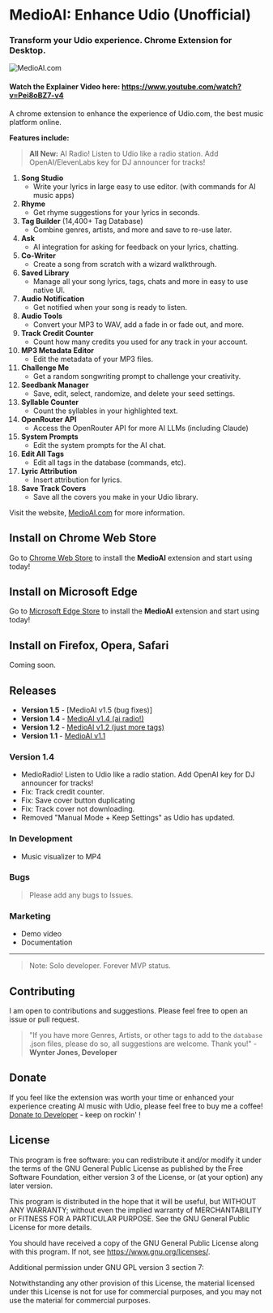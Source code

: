 # MedioAI: Enhance Udio (Unofficial)

### Transform your Udio experience. Chrome Extension for Desktop.

![MedioAI.com](https://github.com/WynterJones/MedioAI-for-Udio/blob/main/app/images/banner.png)

#### Watch the Explainer Video here: https://www.youtube.com/watch?v=Pei8oBZ7-v4

A chrome extension to enhance the experience of Udio.com, the best music platform online.

**Features include:**

> **All New:** AI Radio! Listen to Udio like a radio station. Add OpenAI/ElevenLabs key for DJ announcer for tracks!

1. **Song Studio**
   - Write your lyrics in large easy to use editor. (with commands for AI music apps)
2. **Rhyme**
   - Get rhyme suggestions for your lyrics in seconds.
3. **Tag Builder** (14,400+ Tag Database)
   - Combine genres, artists, and more and save to re-use later.
4. **Ask**
   - AI integration for asking for feedback on your lyrics, chatting.
5. **Co-Writer**
   - Create a song from scratch with a wizard walkthrough.
6. **Saved Library**
   - Manage all your song lyrics, tags, chats and more in easy to use native UI.
7. **Audio Notification**
   - Get notified when your song is ready to listen.
8. **Audio Tools**
   - Convert your MP3 to WAV, add a fade in or fade out, and more.
9. **Track Credit Counter**
   - Count how many credits you used for any track in your account.
10. **MP3 Metadata Editor**
    - Edit the metadata of your MP3 files.
11. **Challenge Me**
    - Get a random songwriting prompt to challenge your creativity.
12. **Seedbank Manager**
    - Save, edit, select, randomize, and delete your seed settings.
13. **Syllable Counter**
    - Count the syllables in your highlighted text.
14. **OpenRouter API**
    - Access the OpenRouter API for more AI LLMs (including Claude)
15. **System Prompts**
    - Edit the system prompts for the AI chat.
16. **Edit All Tags**
    - Edit all tags in the database (commands, etc).
17. **Lyric Attribution**
    - Insert attribution for lyrics.
18. **Save Track Covers**
    - Save all the covers you make in your Udio library.

Visit the website, [MedioAI.com](https://www.medioai.com) for more information.

## Install on Chrome Web Store

Go to [Chrome Web Store](https://chromewebstore.google.com/detail/me-dio/gkajdljokjallnlfkibjoiolndccinoi) to install the **MedioAI** extension and start using today!

## Install on Microsoft Edge

Go to [Microsoft Edge Store](https://microsoftedge.microsoft.com/addons/detail/medioai-enhance-udio/lbiepnaolpfacabhmcibjhmgmfaobppa) to install the **MedioAI** extension and start using today!

## Install on Firefox, Opera, Safari

Coming soon.

## Releases

- **Version 1.5** - [MedioAI v1.5 (bug fixes)]
- **Version 1.4** - [MedioAI v1.4 (ai radio!)](https://github.com/WynterJones/MedioAI-for-Udio/releases/tag/v1.4)
- **Version 1.2** - [MedioAI v1.2 (just more tags)](https://github.com/WynterJones/MedioAI-for-Udio/releases/tag/v1.2)
- **Version 1.1** - [MedioAI v1.1](https://github.com/WynterJones/MedioAI-for-Udio/releases/tag/v1.1)

### Version 1.4

- MedioRadio! Listen to Udio like a radio station. Add OpenAI key for DJ announcer for tracks!
- Fix: Track credit counter.
- Fix: Save cover button duplicating
- Fix: Track cover not downloading.
- Removed "Manual Mode + Keep Settings" as Udio has updated.

### In Development

- Music visualizer to MP4

### Bugs

> Please add any bugs to Issues.

### Marketing

- Demo video
- Documentation

---

> Note: Solo developer. Forever MVP status.

## Contributing

I am open to contributions and suggestions. Please feel free to open an issue or pull request.

> "If you have more Genres, Artists, or other tags to add to the `database` .json files, please do so, all suggestions are welcome. Thank you!" - **Wynter Jones, Developer**

## Donate

If you feel like the extension was worth your time or enhanced your experience creating AI music with Udio, please feel free to buy me a coffee! [Donate to Developer](https://buymeacoffee.com/wyntera) - keep on rockin' !

## License

This program is free software: you can redistribute it and/or modify
it under the terms of the GNU General Public License as published by
the Free Software Foundation, either version 3 of the License, or
(at your option) any later version.

This program is distributed in the hope that it will be useful,
but WITHOUT ANY WARRANTY; without even the implied warranty of
MERCHANTABILITY or FITNESS FOR A PARTICULAR PURPOSE. See the
GNU General Public License for more details.

You should have received a copy of the GNU General Public License
along with this program. If not, see <https://www.gnu.org/licenses/>.

Additional permission under GNU GPL version 3 section 7:

Notwithstanding any other provision of this License, the material
licensed under this License is not for use for commercial purposes,
and you may not use the material for commercial purposes.
